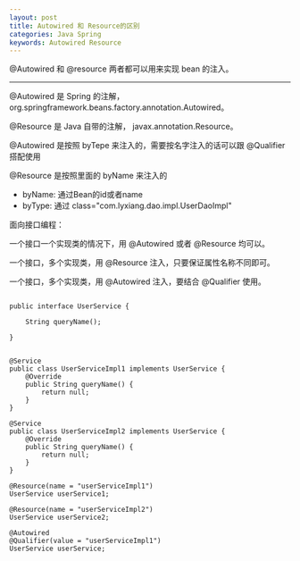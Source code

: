 ```yaml
---
layout: post
title: Autowired 和 Resource的区别
categories: Java Spring
keywords: Autowired Resource
---
```


@Autowired 和 @resource 两者都可以用来实现 bean 的注入。

---

@Autowired 是 Spring 的注解， org.springframework.beans.factory.annotation.Autowired。

@Resource 是 Java 自带的注解， javax.annotation.Resource。

@Autowired 是按照 byTepe 来注入的，需要按名字注入的话可以跟 @Qualifier 搭配使用

@Resource 是按照里面的 byName 来注入的

* byName: 通过Bean的id或者name
* byType: 通过 class="com.lyxiang.dao.impl.UserDaoImpl"

面向接口编程：

一个接口一个实现类的情况下，用 @Autowired 或者 @Resource 均可以。

一个接口，多个实现类，用 @Resource 注入，只要保证属性名称不同即可。

一个接口，多个实现类，用 @Autowired 注入，要结合 @Qualifier 使用。


```

public interface UserService {

    String queryName();

}


@Service
public class UserServiceImpl1 implements UserService {
    @Override
    public String queryName() {
        return null;
    }
}

@Service
public class UserServiceImpl2 implements UserService {
    @Override
    public String queryName() {
        return null;
    }
}

@Resource(name = "userServiceImpl1")
UserService userService1;

@Resource(name = "userServiceImpl2")
UserService userService2;

@Autowired
@Qualifier(value = "userServiceImpl1")
UserService userService;

```

